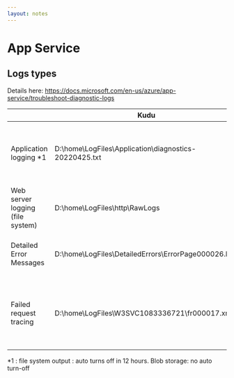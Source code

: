 ```yaml
---
layout: notes
---
```


# App Service

## Logs types

Details here: https://docs.microsoft.com/en-us/azure/app-service/troubleshoot-diagnostic-logs  


|  |  Kudu | Notes |
| ------ | ------ | ------ |
| Application logging *1 | D:\home\LogFiles\Application\diagnostics-20220425.txt | # for .net core --> logging info <br/> # .net framework --> ? |
| Web server logging (file system) | D:\home\LogFiles\http\RawLogs | Standard W3C log files |
| Detailed Error Messages | D:\home\LogFiles\DetailedErrors\ErrorPage000026.htm | Max 50 files. One for each error response.  |
| Failed request tracing  | D:\home\LogFiles\W3SVC1083336721\fr000017.xml | Max 50 files. One file for each failed request (even 404) |

*1 : file system output : auto turns off in 12 hours.  Blob storage: no auto turn-off

